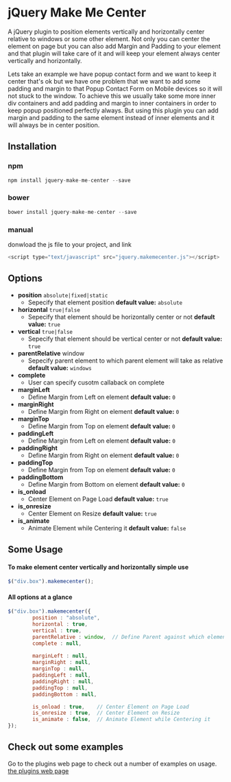 # jQuery Make Me Center
A jQuery plugin to position elements vertically and horizontally center relative to windows or some other element. Not only you can center the element on page but you can also add Margin and Padding to your element and that plugin will take care of it and will keep your element always center vertically and horizontally.

Lets take an example we have popup contact form and we want to keep it center that's ok but we have one problem that we want to add some padding and margin to that Popup Contact Form on Mobile devices so it will not stuck to the window. To achieve this we usually take some more inner div containers and add padding and margin to inner containers in order to keep popup positioned perfectly always. But using this plugin you can add margin and padding to the same element instead of inner elements and it will always be in center position.

## Installation

### npm
```javascript
npm install jquery-make-me-center --save
```

### bower
```javascript
bower install jquery-make-me-center --save
```

### manual
donwload the js file to your project, and link

```javascript
<script type="text/javascript" src="jquery.makemecenter.js"></script>
```

## Options
* **position**  `absolute|fixed|static`   
	* Sepecify that element position **default value:** `absolute`
* **horizontal**  `true|false`
	* Sepecify that element should be horizontally center or not **default value:** `true`
* **vertical**  `true|false`   
	* Sepecify that element should be vertical center or not **default value:** `true`
* **parentRelative** window 
	* Sepecify parent element to which parent element will take as relative **default value:** `windows`
* **complete** 
	* User can specify cusotm callaback on complete 
* **marginLeft**
	* Define Margin from Left on element **default value:** `0`
* **marginRight**
	* Define Margin from Right on element **default value:** `0`
* **marginTop**
	* Define Margin from Top on element **default value:** `0`
* **paddingLeft**
	* Define Margin from Left on element **default value:** `0`
* **paddingRight**
	* Define Margin from Right on element **default value:** `0`
* **paddingTop**
	* Define Margin from Top on element **default value:** `0`
* **paddingBottom**
	* Define Margin from Bottom on element **default value:** `0`
* **is_onload**
	* Center Element on Page Load **default value:** `true`
* **is_onresize**
	* Center Element on Resize **default value:** `true`
* **is_animate**
	* Animate Element while Centering it **default value:** `false`


## Some Usage

#### To make element center vertically and horizontally simple use
```javascript
$("div.box").makemecenter();
```

#### All options at a glance
```javascript
$("div.box").makemecenter({
		position : "absolute",
		horizontal : true,
		vertical : true,
		parentRelative : window,  // Define Parent against which elements needs to be centered
		complete : null,
		
		marginLeft : null,
		marginRight : null,
		marginTop : null,
		paddingLeft : null,
		paddingRight : null,
		paddingTop : null,
		paddingBottom : null,

		is_onload : true,    // Center Element on Page Load
		is_onresize : true,  // Center Element on Resize
		is_animate : false,  // Animate Element while Centering it
});
```

## Check out some examples

Go to the plugins web page to check out a number of examples on usage.
[the plugins web page](http://tenbullstech.github.io/jquery-make-me-center)
